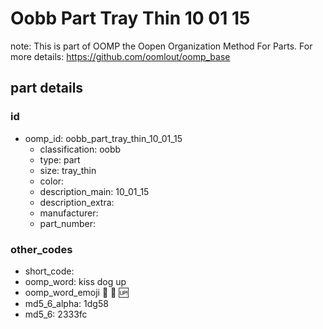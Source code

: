 # Oobb Part Tray Thin 10 01 15  

note: This is part of OOMP the Oopen Organization Method For Parts. For more details: https://github.com/oomlout/oomp_base

##  part details





### id
* oomp_id: oobb_part_tray_thin_10_01_15
  * classification: oobb
  * type: part
  * size: tray_thin
  * color: 
  * description_main: 10_01_15
  * description_extra: 
  * manufacturer: 
  * part_number: 

### other_codes
* short_code: 
* oomp_word: kiss dog up
* oomp_word_emoji :kiss: :dog: :up:
* md5_6_alpha: 1dg58
* md5_6: 2333fc